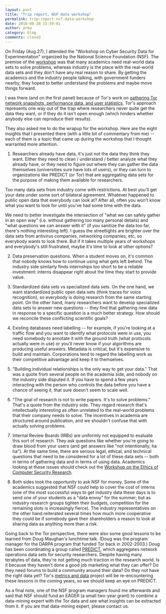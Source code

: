 ```yaml
---
layout: post
title: "Trip report, NSF data workshop"
permalink: trip-report-nsf-data-workshop
date: 2010-08-30 15:59:01
author: arma
category: blog
comments: closed
---
```


On Friday (Aug 27), I attended the "Workshop on Cyber Security Data for Experimentation" organized by the National Science Foundation (NSF). The premise of the [workshop](http://www.gtisc.gatech.edu/nsf_workshop10_agenda.html) was that many academics need real-world data sets to solve problems, whereas industry is the place with the real-world data sets and they don't have any real reason to share. By getting the academics and the industry people talking, with government funders nearby, they hoped to better understand the problems and maybe move things forward.

I was there (and on the first panel) because of Tor's work on [gathering Tor network snapshots, performance data, and user statistics](https://metrics.torproject.org/). Tor's approach represents one way out of the trap where researchers never quite get the data they want, or if they do it isn't open enough (which hinders whether anybody else can reproduce their results).

<!-- more -->

They also asked me to do the wrapup for the workshop. Here are the eight insights that I presented there (with a little bit of commentary from me) -- each of them is a topic that came up during the workshop that I thought warranted more attention.

1) Researchers already have data, it's just not the data they think they want. Either they need to clean / understand / better analyze what they already have, or they need to figure out where they can gather the data themselves (universities sure have lots of users), or they can turn to organizations like PREDICT (or Tor) that are aggregating data sets for the purpose of making them available for researchers.

Too many data sets from industry come with restrictions. At best you'll get your data under some sort of bilateral agreement. Whatever happened to public open data that everybody can look at? After all, often you won't know what you want to look for until you've had some time with the data.

We need to better investigate the intersection of "what we can safely gather in an open way" (i.e. without gathering too many personal details) and "what questions we can answer with it" (if you sanitize the data too far, there's nothing interesting left). I guess the streetlights are brighter over the data sets from antivirus companies, networking companies, etc, so everybody wants to look there. But if it takes multiple years of workshops and everybody's still frustrated, maybe it's time to look at other options?

2) Data preservation questions. When a student moves on, it's common that nobody knows how to continue using what gets left behind. The industry side similarly finds internships too short to be a reliable investment: interns disappear right about the time they start to provide value.

3) Standardized data sets vs specialized data sets. On the one hand, we want standardized public open data sets (think traces for voice recognition), so everybody is doing research from the same starting point. On the other hand, many researchers want to develop specialized data sets to answer new questions -- they find that gathering new data in response to a specific question is a much better strategy. How should we reconcile these conflicting scientific goals?

4) Existing databases need labelling -- for example, if you're looking at a traffic flow and you want to identify what protocols were in use, you need somebody to annotate it with the ground truth (what protocols actually were in use) or you'll never know if your algorithms are producing useful answers. Metadata is critical, but it's expensive to build and maintain. Corporations tend to regard the labelling work as their competitive advantage and keep it to themselves.

5) "Building individual relationships is the only way to get your data." That was a quote from several people on the academia side, and nobody on the industry side disputed it. If you have to spend a few years interacting with the person who controls the data before you have a chance of seeing it, that sure doesn't seem to scale well.

6) "The goal of research is not to write papers. It's to solve problems." That's a quote from the industry side. They regard research that's intellectually interesting as often unrelated to the real-world problems that their company needs to solve. The incentives in academia are structured around publication, and we shouldn't confuse that with actually solving problems.

7) Internal Review Boards (IRBs) are uniformly not equipped to evaluate this sort of research. They ask questions like whether you're going to draw blood from your users (and get answers like "not intentionally, ha ha"). At the same time, there are serious legal, ethical, and technical questions that need to be considered for a lot of these data sets -- both in terms of gathering data and in terms of using data. Academics looking at these issues should check out the [Workshop on the Ethics of Computer Security Research](http://www.cs.stevens.edu/~spock/wecsr2011/).

8) Both sides took the opportunity to ask NSF for money. Some of the academics suggested that NSF could help to cover the cost of interns (one of the most successful ways to get industry data these days is to send one of your students as a "data envoy" for the summer; but as industry research groups tighten their budgets, competition for the remaining slots is increasingly fierce). The industry representatives on the other hand reiterated several times how much more cooperative they could be if somebody gave their shareholders a reason to look at sharing data as anything more than a risk.

Going back to the Tor perspective, there were also some good lessons to be learned from Doug Maughan's lunchtime talk. (Doug was the program manager for the DARPA program that funded Tor back in 2002-2003.) Doug has been coordinating a group called [PREDICT](https://www.predict.org/), which aggregates network operations data sets for security researchers. Despite having many terabytes of data, they're not getting much traction in the research world. Is it because they haven't done a good job marketing what they can offer? Do they need forums to build a community around their data? Do they not have the right data yet? Tor's [metrics and data](https://metrics.torproject.org/) project will be re-encountering these lessons in the coming years, so we should keep an eye on PREDICT.

As a final note, one of the NSF program managers found me afterwards and said that NSF should fund an EAGER (a small two-year grant) to combine a data-mining expert with the Tor data and see what insights can be extracted from it. If you are that data-mining expert, please contact us.
